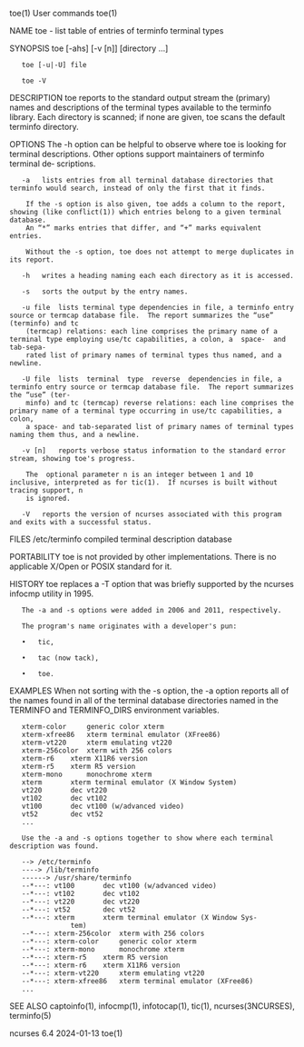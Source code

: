 toe(1)									 User commands									toe(1)

NAME
       toe - list table of entries of terminfo terminal types

SYNOPSIS
       toe [-ahs] [-v [n]] [directory ...]

       toe [-u|-U] file

       toe -V

DESCRIPTION
       toe reports to the standard output stream the (primary) names and descriptions of the terminal types available to the terminfo library.	Each directory
       is scanned; if none are given, toe scans the default terminfo directory.

OPTIONS
       The  -h	option	can  be helpful to observe where toe is looking for terminal descriptions.  Other options support maintainers of terminfo terminal de‐
       scriptions.

       -a	lists entries from all terminal database directories that terminfo would search, instead of only the first that it finds.

		If the -s option is also given, toe adds a column to the report, showing (like conflict(1)) which entries belong to a given terminal database.
		An “*” marks entries that differ, and “+” marks equivalent entries.

		Without the -s option, toe does not attempt to merge duplicates in its report.

       -h	writes a heading naming each each directory as it is accessed.

       -s	sorts the output by the entry names.

       -u file	lists terminal type dependencies in file, a terminfo entry source or termcap database file.  The report summarizes the “use” (terminfo) and tc
		(termcap) relations: each line comprises the primary name of a terminal type employing use/tc capabilities, a colon, a	space-	and  tab-sepa‐
		rated list of primary names of terminal types thus named, and a newline.

       -U file	lists  terminal	 type  reverse	dependencies in file, a terminfo entry source or termcap database file.	 The report summarizes the “use” (ter‐
		minfo) and tc (termcap) reverse relations: each line comprises the primary name of a terminal type occurring in use/tc capabilities, a	colon,
		a space- and tab-separated list of primary names of terminal types naming them thus, and a newline.

       -v [n]	reports verbose status information to the standard error stream, showing toe's progress.

		The  optional parameter n is an integer between 1 and 10 inclusive, interpreted as for tic(1).	If ncurses is built without tracing support, n
		is ignored.

       -V	reports the version of ncurses associated with this program and exits with a successful status.

FILES
       /etc/terminfo
	      compiled terminal description database

PORTABILITY
       toe is not provided by other implementations.  There is no applicable X/Open or POSIX standard for it.

HISTORY
       toe replaces a -T option that was briefly supported by the ncurses infocmp utility in 1995.

       The -a and -s options were added in 2006 and 2011, respectively.

       The program's name originates with a developer's pun:

       •   tic,

       •   tac (now tack),

       •   toe.

EXAMPLES
       When not sorting with the -s option, the -a option reports all of the names found in all of the terminal database directories named in the TERMINFO and
       TERMINFO_DIRS environment variables.

	   xterm-color	   generic color xterm
	   xterm-xfree86   xterm terminal emulator (XFree86)
	   xterm-vt220	   xterm emulating vt220
	   xterm-256color  xterm with 256 colors
	   xterm-r6	   xterm X11R6 version
	   xterm-r5	   xterm R5 version
	   xterm-mono	   monochrome xterm
	   xterm	   xterm terminal emulator (X Window System)
	   vt220	   dec vt220
	   vt102	   dec vt102
	   vt100	   dec vt100 (w/advanced video)
	   vt52		   dec vt52
	   ...

       Use the -a and -s options together to show where each terminal description was found.

	   --> /etc/terminfo
	   ----> /lib/terminfo
	   ------> /usr/share/terminfo
	   --*---: vt100	   dec vt100 (w/advanced video)
	   --*---: vt102	   dec vt102
	   --*---: vt220	   dec vt220
	   --*---: vt52		   dec vt52
	   --*---: xterm	   xterm terminal emulator (X Window Sys‐
				   tem)
	   --*---: xterm-256color  xterm with 256 colors
	   --*---: xterm-color	   generic color xterm
	   --*---: xterm-mono	   monochrome xterm
	   --*---: xterm-r5	   xterm R5 version
	   --*---: xterm-r6	   xterm X11R6 version
	   --*---: xterm-vt220	   xterm emulating vt220
	   --*---: xterm-xfree86   xterm terminal emulator (XFree86)
	   ...

SEE ALSO
       captoinfo(1), infocmp(1), infotocap(1), tic(1), ncurses(3NCURSES), terminfo(5)

ncurses 6.4								  2024-01-13									toe(1)
